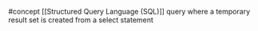 #concept 
[[Structured Query Language (SQL)]] query where a temporary result set is created from a select statement